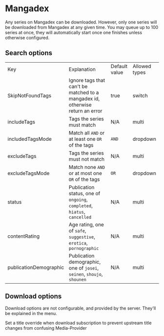 # Mangadex

Any series on Mangadex can be downloaded. However, only one series will be downloaded from Mangadex at any given time.
You may queue up to 100 series at once, they will automatically start once one finishes unless otherwise configured.

## Search options

<table >
    <tr>
        <td>Key</td>
        <td>Explanation</td>
        <td>Default value</td>
        <td>Allowed types</td>
    </tr>
    <tr>
        <td>SkipNotFoundTags</td>
        <td>Ignore tags that can't be matched to a mangadex id, otherwise return an error</td>
        <td>true</td>
        <td>switch</td>
    </tr>
    <tr>
        <td>includeTags</td>
        <td>Tags the series must match</td>
        <td>N/A</td>
        <td>multi</td>
    </tr>
    <tr>
        <td>includedTagsMode</td>
        <td>Match all <code>AND</code> or at least one <code>OR</code> of the tags</td>
        <td><code>AND</code></td>
        <td>dropdown</td>
    </tr>
    <tr>
        <td>excludeTags</td>
        <td>Tags the series must not match</td>
        <td>N/A</td>
        <td>multi</td>
    </tr>
    <tr>
        <td>excludeTagsMode</td>
        <td>Match none <code>AND</code> or at most one <code>OR</code> of the tags</td>
        <td><code>OR</code></td>
        <td>dropdown</td>
    </tr>
    <tr>
        <td>status</td>
        <td>Publication status, one of <code>ongoing</code>, <code>completed</code>, <code>hiatus</code>, <code>cancelled</code></td>
        <td>N/A</td>
        <td>multi</td>
    </tr>
    <tr>
        <td>contentRating</td>
        <td>Age rating, one of <code>safe</code>, <code>suggestive</code>, <code>erotica</code>, <code>pornographic</code></td>
        <td>N/A</td>
        <td>multi</td>
    </tr>
    <tr>
        <td>publicationDemographic</td>
        <td>Publication demographic, one of <code>josei</code>, <code>seinen</code>, <code>shoujo</code>, <code>shounen</code></td>
        <td>N/A</td>
        <td>multi</td>
    </tr>
</table>

## Download options

Download options are not configurable, and provided by the server. They'll be explained in the menu. 



<tip>
    Set a title override when download subscription to prevent upstream title changes from confusing Media-Provider
</tip>